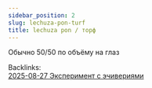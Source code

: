 ```yaml
---
sidebar_position: 2
slug: lechuza-pon-turf
title: lechuza pon / торф
---
```

Обычно 50/50 по объёму на глаз


Backlinks:  
[2025-08-27 Эксперимент с эчивериями](/growing/experiments/2025-08-27-echiveria-experiment.md)